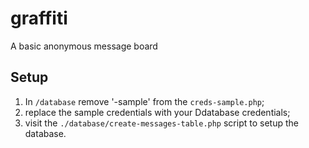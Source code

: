 # graffiti
A basic anonymous message board

## Setup
1. In `/database` remove '-sample' from the `creds-sample.php`;
2. replace the sample credentials with your Ddatabase credentials;
3. visit the `./database/create-messages-table.php` script to setup the database.
